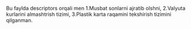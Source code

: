 Bu faylda descriptors orqali men 1.Musbat sonlarni ajratib olshni, 2.Valyuta kurlarini almashtrish tizimi, 3.Plastik karta raqamini tekshirish tizimini qilganman.
